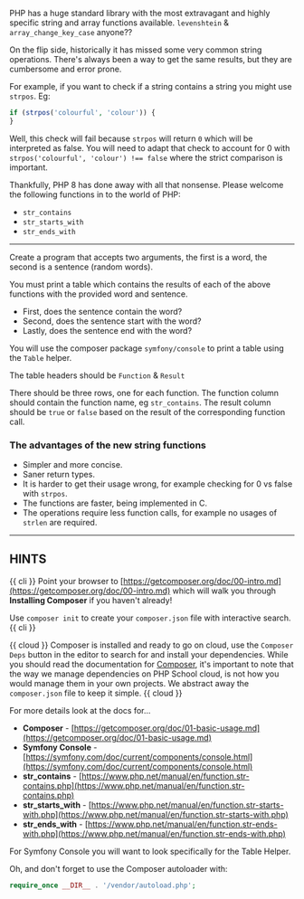 PHP has a huge standard library with the most extravagant and highly specific string and array functions available. `levenshtein` & `array_change_key_case` anyone??

On the flip side, historically it has missed some very common string operations. There's always been a way to get the same results, but they are cumbersome and error prone.

For example, if you want to check if a string contains a string you might use `strpos`. Eg:

```php
if (strpos('colourful', 'colour')) {
}
```
Well, this check will fail because `strpos` will return `0` which will be interpreted as false. You will need to adapt that check to account for 0 with `strpos('colourful', 'colour') !== false` where the strict comparison is important.

Thankfully, PHP 8 has done away with all that nonsense. Please welcome the following functions in to the world of PHP:

* `str_contains`
* `str_starts_with`
* `str_ends_with`

----------------------------------------------------------------------

Create a program that accepts two arguments, the first is a word, the second is a sentence (random words).

You must print a table which contains the results of each of the above functions with the provided word and sentence.

* First, does the sentence contain the word?
* Second, does the sentence start with the word?
* Lastly, does the sentence end with the word?

You will use the composer package `symfony/console` to print a table using the `Table` helper.

The table headers should be `Function` & `Result`

There should be three rows, one for each function. The function column should contain the function name, eg `str_contains`.
The result column should be `true` or `false` based on the result of the corresponding function call.

### The advantages of the new string functions

* Simpler and more concise.
* Saner return types.
* It is harder to get their usage wrong, for example checking for 0 vs false with `strpos`.
* The functions are faster, being implemented in C.
* The operations require less function calls, for example no usages of `strlen` are required.

----------------------------------------------------------------------
## HINTS

{{ cli }}
Point your browser to [https://getcomposer.org/doc/00-intro.md](https://getcomposer.org/doc/00-intro.md) which will walk you through **Installing Composer** if you haven't already!

Use `composer init` to create your `composer.json` file with interactive search.
{{ cli }}

{{ cloud }}
Composer is installed and ready to go on cloud, use the `Composer Deps` button in the editor to search for and install your dependencies. While you should read the documentation for [Composer](https://getcomposer.org/doc/00-intro.md), it's important to note that the way we manage dependencies on PHP School cloud, is not how you would manage them in your own projects. We abstract away the `composer.json` file to keep it simple.
{{ cloud }}

For more details look at the docs for...

* **Composer** - [https://getcomposer.org/doc/01-basic-usage.md](https://getcomposer.org/doc/01-basic-usage.md)
* **Symfony Console** - [https://symfony.com/doc/current/components/console.html](https://symfony.com/doc/current/components/console.html)
* **str_contains** - [https://www.php.net/manual/en/function.str-contains.php](https://www.php.net/manual/en/function.str-contains.php)
* **str_starts_with** - [https://www.php.net/manual/en/function.str-starts-with.php](https://www.php.net/manual/en/function.str-starts-with.php)
* **str_ends_with** - [https://www.php.net/manual/en/function.str-ends-with.php](https://www.php.net/manual/en/function.str-ends-with.php)

For Symfony Console you will want to look specifically for the Table Helper.

Oh, and don't forget to use the Composer autoloader with:

```php
require_once __DIR__ . '/vendor/autoload.php';
```